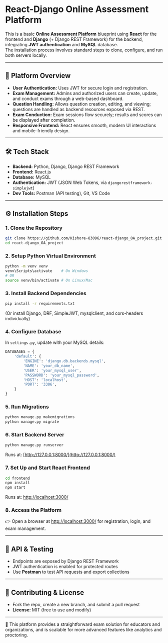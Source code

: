 # React-Django Online Assessment Platform

This is a basic **Online Assessment Platform** blueprint using **React** for the frontend and **Django** (+ Django REST Framework) for the backend, integrating **JWT authentication** and **MySQL** database.  
The installation process involves standard steps to clone, configure, and run both servers locally.

---

## 📌 Platform Overview

- **User Authentication:** Uses JWT for secure login and registration.  
- **Exam Management:** Admins and authorized users can create, update, and conduct exams through a web-based dashboard.  
- **Question Handling:** Allows question creation, editing, and viewing; questions are handled as backend resources exposed via REST.  
- **Exam Conduction:** Exam sessions flow securely; results and scores can be displayed after completion.  
- **Responsive Frontend:** React ensures smooth, modern UI interactions and mobile-friendly design.  

---

## 🛠 Tech Stack

- **Backend:** Python, Django, Django REST Framework  
- **Frontend:** React.js  
- **Database:** MySQL  
- **Authentication:** JWT (JSON Web Tokens, via `djangorestframework-simplejwt`)  
- **Dev Tools:** Postman (API testing), Git, VS Code  

---

## ⚙️ Installation Steps

### 1. Clone the Repository
```bash
git clone https://github.com/Kishore-83096/react-django_OA_project.git
cd react-django_OA_project
```

### 2. Setup Python Virtual Environment
```bash
python -m venv venv
venv\Scripts\activate    # On Windows
# OR
source venv/bin/activate # On Linux/Mac
```

### 3. Install Backend Dependencies
```bash
pip install -r requirements.txt
```
(Or install Django, DRF, SimpleJWT, mysqlclient, and cors-headers individually)

### 4. Configure Database
In `settings.py`, update with your MySQL details:
```python
DATABASES = {
    'default': {
        'ENGINE': 'django.db.backends.mysql',
        'NAME': 'your_db_name',
        'USER': 'your_mysql_user',
        'PASSWORD': 'your_mysql_password',
        'HOST': 'localhost',
        'PORT': '3306',
    }
}
```

### 5. Run Migrations
```bash
python manage.py makemigrations
python manage.py migrate
```

### 6. Start Backend Server
```bash
python manage.py runserver
```
Runs at: [http://127.0.0.1:8000/](http://127.0.0.1:8000/)

### 7. Set Up and Start React Frontend
```bash
cd frontend
npm install
npm start
```
Runs at: [http://localhost:3000/](http://localhost:3000/)

### 8. Access the Platform
👉 Open a browser at [http://localhost:3000/](http://localhost:3000/) for registration, login, and exam management.

---

## 🔗 API & Testing

- Endpoints are exposed by Django REST Framework  
- JWT authentication is enabled for protected routes  
- Use **Postman** to test API requests and export collections  

---

## 🤝 Contributing & License

- Fork the repo, create a new branch, and submit a pull request  
- **License:** MIT (free to use and modify)  

---

🚀 This platform provides a straightforward exam solution for educators and organizations, and is scalable for more advanced features like analytics and proctoring.
